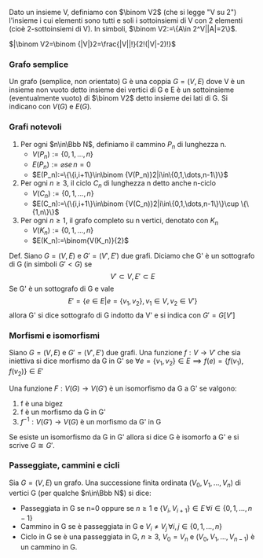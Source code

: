 Dato un insieme V, definiamo con $\binom V2$ (che si legge "V su 2") l'insieme i cui elementi sono tutti e soli i sottoinsiemi di V con 2 elementi (cioè 2-sottoinsiemi di V). In simboli, $\binom V2:=\{A\in 2^V||A|=2\}$.

$|\binom V2=\binom {|V|}2=\frac{|V||!}{2!(|V|-2)!}$

### Grafo semplice
Un grafo (semplice, non orientato) G è una coppia $G=(V,E)$ dove V è un insieme non vuoto detto insieme dei vertici di G e E è un sottoinsieme (eventualmente vuoto) di $\binom V2$ detto insieme dei lati di G.
Si indicano con $V(G)$ e $E(G)$.

### Grafi notevoli
1. Per ogni $n\in\Bbb N$, definiamo il cammino $P_n$ di lunghezza n. 
   - $V(P_n):=\{0,1,\dots,n\}$
   - $E(P_n):=\varnothing se\,n=0$
   - $E(P_n):=\{\{i,i+1\}\in\binom {V(P_n)}2|i\in\{0,1,\dots,n-1\}\}$
2. Per ogni $n\ge 3$, il ciclo $C_n$ di lunghezza n detto anche n-ciclo
   - $V(C_n):=\{0,1,\dots,n\}$
   - $E(C_n):=\{\{i,i+1\}\in\binom {V(C_n)}2|i\in\{0,1,\dots,n-1\}\}\cup \{\{1,n\}\}$
3. Per ogni $n\ge 1$, il grafo completo su n vertici, denotato con $K_n$
   - $V(K_n):=\{0,1,\dots,n\}$
   - $E(K_n):=\binom{V(K_n)}{2}$

Def.
Siano $G=(V,E)$ e $G'=(V',E')$ due grafi. Diciamo che G' è un sottografo di G (in simboli $G'<G$) se
$$V'\subset V,E'\subset E$$
Se G' è un sottografo di G e vale 
$$E'=\{e\in E|e=\{v_1,v_2\},v_1\in V,v_2\in V'\}$$
allora G' si dice sottografo di G indotto da V' e si indica con $G'=G[V']$

### Morfismi e isomorfismi
Siano $G=(V,E)$ e $G'=(V',E')$ due grafi.
Una funzione $f:V\to V'$ che sia iniettiva si dice morfismo da G in G' se $\forall e=\{v_1,v_2\}\in E\implies f(e)=\{f(v_1),f(v_2)\}\in E'$

Una funzione $F:V(G)\to V(G')$ è un isomorfismo da G a G' se valgono:
1. f è una bigez
2. f è un morfismo da G in G'
3. $f^{-1}:V(G')\to V(G)$ è un morfismo da G' in G

Se esiste un isomorfismo da G in G' allora si dice G è isomorfo a G' e si scrive $G\cong G'$. 

### Passeggiate, cammini e cicli

Sia $G=(V,E)$ un grafo. Una successione finita ordinata $(V_0,V_1,\dots,V_n)$ di vertici G (per qualche $n\in\Bbb N$) si dice:
- Passeggiata in G se n=0 oppure se $n\ge 1$ e $\{V_i,V_{i+1}\}\in E\,\forall i\in\{0,1,\dots,n-1\}$
- Cammino in G se è passeggiata in G e $V_i\ne V_j\,\forall i,j\in\{0,1,\dots,n\}$
- Ciclo in G se è una passeggiata in G, $n\ge 3$, $V_0=V_n$ e $(V_0,V_1,\dots,V_{n-1})$ è un cammino in G.